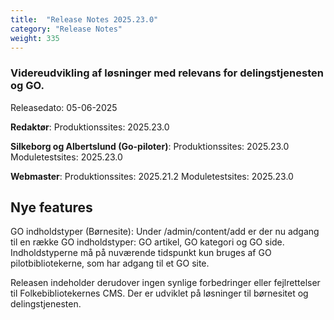 ```yaml
---
title:  "Release Notes 2025.23.0"
category: "Release Notes"
weight: 335
---  
```


### Videreudvikling af løsninger med relevans for delingstjenesten og GO. 

Releasedato: 05-06-2025

**Redaktør**: Produktionssites: 2025.23.0

**Silkeborg og Albertslund (Go-piloter)**: Produktionssites: 2025.23.0 Moduletestsites: 2025.23.0

**Webmaster**: Produktionssites: 2025.21.2 Moduletestsites: 2025.23.0

## Nye features
GO indholdstyper (Børnesite): Under /admin/content/add er der nu adgang til en række GO indholdstyper: GO artikel, GO kategori og GO side. Indholdstyperne må på nuværende tidspunkt kun bruges af GO pilotbibliotekerne, som har adgang til et GO site.

Releasen indeholder derudover ingen synlige forbedringer eller fejlrettelser til Folkebibliotekernes CMS. Der er udviklet på løsninger til børnesitet og delingstjenesten. 
